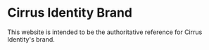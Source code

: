 # Cirrus Identity Brand

This website is intended to be the authoritative reference for Cirrus Identity's brand.
